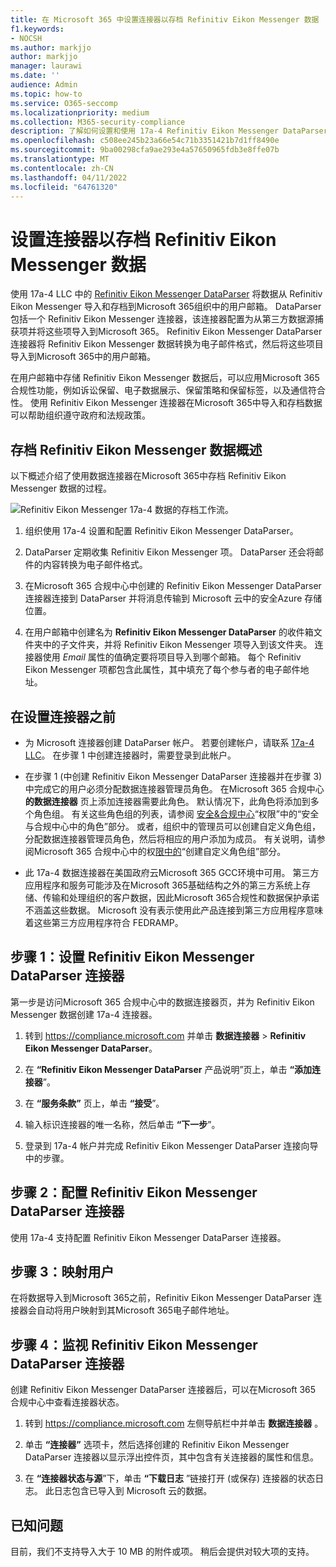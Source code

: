 ```yaml
---
title: 在 Microsoft 365 中设置连接器以存档 Refinitiv Eikon Messenger 数据
f1.keywords:
- NOCSH
ms.author: markjjo
author: markjjo
manager: laurawi
ms.date: ''
audience: Admin
ms.topic: how-to
ms.service: O365-seccomp
ms.localizationpriority: medium
ms.collection: M365-security-compliance
description: 了解如何设置和使用 17a-4 Refinitiv Eikon Messenger DataParser 连接器在 Microsoft 365 中导入和存档此数据。
ms.openlocfilehash: c508ee245b23a66e54c71b3351421b7d1ff8490e
ms.sourcegitcommit: 9ba00298cfa9ae293e4a57650965fdb3e8ffe07b
ms.translationtype: MT
ms.contentlocale: zh-CN
ms.lasthandoff: 04/11/2022
ms.locfileid: "64761320"
---
```

# <a name="set-up-a-connector-to-archive-refinitiv-eikon-messenger-data"></a>设置连接器以存档 Refinitiv Eikon Messenger 数据

使用 17a-4 LLC 中的 [Refinitiv Eikon Messenger DataParser](https://www.17a-4.com/refinitiv-messenger-dataparser/) 将数据从 Refinitiv Eikon Messenger 导入和存档到Microsoft 365组织中的用户邮箱。 DataParser 包括一个 Refinitiv Eikon Messenger 连接器，该连接器配置为从第三方数据源捕获项并将这些项导入到Microsoft 365。 Refinitiv Eikon Messenger DataParser 连接器将 Refinitiv Eikon Messenger 数据转换为电子邮件格式，然后将这些项目导入到Microsoft 365中的用户邮箱。

在用户邮箱中存储 Refinitiv Eikon Messenger 数据后，可以应用Microsoft 365合规性功能，例如诉讼保留、电子数据展示、保留策略和保留标签，以及通信符合性。 使用 Refinitiv Eikon Messenger 连接器在Microsoft 365中导入和存档数据可以帮助组织遵守政府和法规政策。

## <a name="overview-of-archiving-refinitiv-eikon-messenger-data"></a>存档 Refinitiv Eikon Messenger 数据概述

以下概述介绍了使用数据连接器在Microsoft 365中存档 Refinitiv Eikon Messenger 数据的过程。

![Refinitiv Eikon Messenger 17a-4 数据的存档工作流。](../media/RefinitivMessengerDataParserConnectorWorkflow.png)

1. 组织使用 17a-4 设置和配置 Refinitiv Eikon Messenger DataParser。

2. DataParser 定期收集 Refinitiv Eikon Messenger 项。 DataParser 还会将邮件的内容转换为电子邮件格式。

3. 在Microsoft 365 合规中心中创建的 Refinitiv Eikon Messenger DataParser 连接器连接到 DataParser 并将消息传输到 Microsoft 云中的安全Azure 存储位置。

4. 在用户邮箱中创建名为 **Refinitiv Eikon Messenger DataParser** 的收件箱文件夹中的子文件夹，并将 Refinitiv Eikon Messenger 项导入到该文件夹。 连接器使用 *Email* 属性的值确定要将项目导入到哪个邮箱。 每个 Refinitiv Eikon Messenger 项都包含此属性，其中填充了每个参与者的电子邮件地址。

## <a name="before-you-set-up-a-connector"></a>在设置连接器之前

- 为 Microsoft 连接器创建 DataParser 帐户。 若要创建帐户，请联系 [17a-4 LLC](https://www.17a-4.com/contact/)。 在步骤 1 中创建连接器时，需要登录到此帐户。

- 在步骤 1 (中创建 Refinitiv Eikon Messenger DataParser 连接器并在步骤 3) 中完成它的用户必须分配数据连接器管理员角色。 在Microsoft 365 合规中心 **的数据连接器** 页上添加连接器需要此角色。 默认情况下，此角色将添加到多个角色组。 有关这些角色组的列表，请参阅 [安全&合规中心](../security/office-365-security/permissions-in-the-security-and-compliance-center.md#roles-in-the-security--compliance-center)“权限”中的“安全与合规中心中的角色”部分。 或者，组织中的管理员可以创建自定义角色组，分配数据连接器管理员角色，然后将相应的用户添加为成员。 有关说明，请参阅Microsoft 365 合规中心中的权[限中的](microsoft-365-compliance-center-permissions.md#create-a-custom-role-group)“创建自定义角色组”部分。

- 此 17a-4 数据连接器在美国政府云Microsoft 365 GCC环境中可用。 第三方应用程序和服务可能涉及在Microsoft 365基础结构之外的第三方系统上存储、传输和处理组织的客户数据，因此Microsoft 365合规性和数据保护承诺不涵盖这些数据。 Microsoft 没有表示使用此产品连接到第三方应用程序意味着这些第三方应用程序符合 FEDRAMP。

## <a name="step-1-set-up-a-refinitiv-eikon-messenger-dataparser-connector"></a>步骤 1：设置 Refinitiv Eikon Messenger DataParser 连接器

第一步是访问Microsoft 365 合规中心中的数据连接器页，并为 Refinitiv Eikon Messenger 数据创建 17a-4 连接器。

1. 转到 <https://compliance.microsoft.com> 并单击 **数据连接器** > **Refinitiv Eikon Messenger DataParser**。

2. 在 **“Refinitiv Eikon Messenger DataParser** 产品说明”页上，单击 **“添加连接器**”。

3. 在 **“服务条款”** 页上，单击 **“接受**”。

4. 输入标识连接器的唯一名称，然后单击 **“下一步**”。

5. 登录到 17a-4 帐户并完成 Refinitiv Eikon Messenger DataParser 连接向导中的步骤。

## <a name="step-2-configure-the-refinitiv-eikon-messenger-dataparser-connector"></a>步骤 2：配置 Refinitiv Eikon Messenger DataParser 连接器

使用 17a-4 支持配置 Refinitiv Eikon Messenger DataParser 连接器。

## <a name="step-3-map-users"></a>步骤 3：映射用户

在将数据导入到Microsoft 365之前，Refinitiv Eikon Messenger DataParser 连接器会自动将用户映射到其Microsoft 365电子邮件地址。

## <a name="step-4-monitor-the-refinitiv-eikon-messenger-dataparser-connector"></a>步骤 4：监视 Refinitiv Eikon Messenger DataParser 连接器

创建 Refinitiv Eikon Messenger DataParser 连接器后，可以在Microsoft 365 合规中心中查看连接器状态。

1. 转到 <https://compliance.microsoft.com> 左侧导航栏中并单击 **数据连接器** 。

2. 单击 **“连接器”** 选项卡，然后选择创建的 Refinitiv Eikon Messenger DataParser 连接器以显示浮出控件页，其中包含有关连接器的属性和信息。

3. 在 **“连接器状态与源**”下，单击 **“下载日志** ”链接打开 (或保存) 连接器的状态日志。 此日志包含已导入到 Microsoft 云的数据。

## <a name="known-issues"></a>已知问题

目前，我们不支持导入大于 10 MB 的附件或项。 稍后会提供对较大项的支持。
